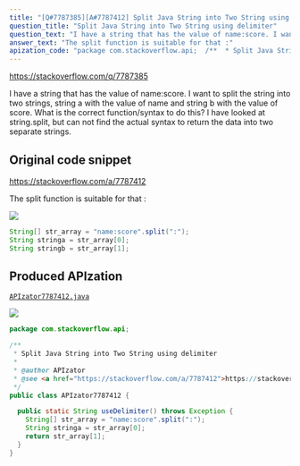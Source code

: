 ```yaml
---
title: "[Q#7787385][A#7787412] Split Java String into Two String using delimiter"
question_title: "Split Java String into Two String using delimiter"
question_text: "I have a string that has the value of name:score. I want to split the string into two strings, string a with the value of name and string b with the value of score. What is the correct function/syntax to do this? I have looked at string.split, but can not find the actual syntax to  return the data into two separate strings."
answer_text: "The split function is suitable for that :"
apization_code: "package com.stackoverflow.api;  /**  * Split Java String into Two String using delimiter  *  * @author APIzator  * @see <a href=\"https://stackoverflow.com/a/7787412\">https://stackoverflow.com/a/7787412</a>  */ public class APIzator7787412 {    public static String useDelimiter() throws Exception {     String[] str_array = \"name:score\".split(\":\");     String stringa = str_array[0];     return str_array[1];   } }"
---
```


https://stackoverflow.com/q/7787385

I have a string that has the value of name:score. I want to split the string into two strings, string a with the value of name and string b with the value of score.
What is the correct function/syntax to do this?
I have looked at string.split, but can not find the actual syntax to  return the data into two separate strings.



## Original code snippet

https://stackoverflow.com/a/7787412

The split function is suitable for that :

<div class="code-logo"><img src="/stackoverflow.png" /></div>

```java
String[] str_array = "name:score".split(":");
String stringa = str_array[0]; 
String stringb = str_array[1];
```

## Produced APIzation

[`APIzator7787412.java`](https://github.com/pasqualesalza/apization/raw/main/data/search/APIzator7787412.java)

<div class="code-logo"><img src="/apizator.png" /></div>

```java
package com.stackoverflow.api;

/**
 * Split Java String into Two String using delimiter
 *
 * @author APIzator
 * @see <a href="https://stackoverflow.com/a/7787412">https://stackoverflow.com/a/7787412</a>
 */
public class APIzator7787412 {

  public static String useDelimiter() throws Exception {
    String[] str_array = "name:score".split(":");
    String stringa = str_array[0];
    return str_array[1];
  }
}

```